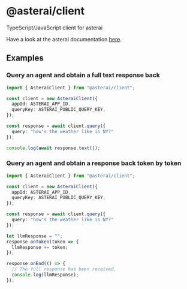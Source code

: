 # @asterai/client
TypeScript/JavaScript client for asterai

Have a look at the asterai documentation [here][docs].

[docs]: https://docs.asterai.io

## Examples
### Query an agent and obtain a full text response back

```ts
import { AsteraiClient } from "@asterai/client";

const client = new AsteraiClient({
  appId: ASTERAI_APP_ID,
  queryKey: ASTERAI_PUBLIC_QUERY_KEY,
});

const response = await client.query({
  query: "how's the weather like in NY?"
});

console.log(await response.text());
```

### Query an agent and obtain a response back token by token

```ts
import { AsteraiClient } from "@asterai/client";

const client = new AsteraiClient({
  appId: ASTERAI_APP_ID,
  queryKey: ASTERAI_PUBLIC_QUERY_KEY,
});

const response = await client.query({
  query: "how's the weather like in NY?"
});

let llmResponse = "";
response.onToken(token => {
  llmResponse += token;
});

response.onEnd(() => {
  // The full response has been received.
  console.log(llmResponse);
});
```
